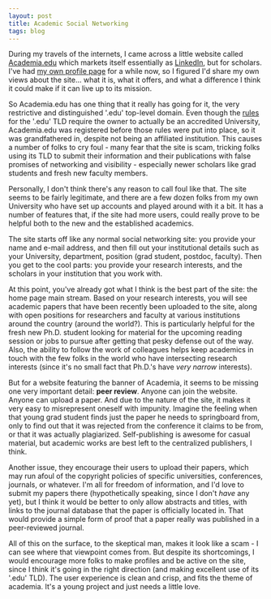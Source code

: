 ```yaml
---
layout: post
title: Academic Social Networking
tags: blog
---
```


During my travels of the internets, I came across a little website called [Academia.edu](http://academia.edu) which markets itself essentially as [LinkedIn](http://linkedin.com), but for scholars. I've had [my own profile page](http://ncsu.academia.edu/BarryPeddycord) for a while now, so I figured I'd share my own views about the site... what it is, what it offers, and what a difference I think it could make if it can live up to its mission.

So Academia.edu has one thing that it really has going for it, the very restrictive and distinguished '.edu' top-level domain. Even though the [rules](https://secure.wikimedia.org/wikipedia/en/wiki/.edu) for the '.edu' TLD require the owner to actually be an accredited University, Academia.edu was registered before those rules were put into place, so it was grandfathered in, despite not being an affiliated institution. This causes a number of folks to cry foul - many fear that the site is scam, tricking folks using its TLD to submit their information and their publications with false promises of networking and visibility - especially newer scholars like grad students and fresh new faculty members.

Personally, I don't think there's any reason to call foul like that. The site seems to be fairly legitimate, and there are a few dozen folks from my own University who have set up accounts and played around with it a bit. It has a number of features that, if the site had more users, could really prove to be helpful both to the new and the established academics.

The site starts off like any normal social networking site: you provide your name and e-mail address, and then fill out your institutional details such as your University, department, position (grad student, postdoc, faculty). Then you get to the cool parts: you provide your research interests, and the scholars in your institution that you work with.

At this point, you've already got what I think is the best part of the site: the home page main stream. Based on your research interests, you will see academic papers that have been recently been uploaded to the site, along with open positions for researchers and faculty at various institutions around the country (around the world?). This is particularly helpful for the fresh new Ph.D. student looking for material for the upcoming reading session or jobs to pursue after getting that pesky defense out of the way. Also, the ability to follow the work of colleagues helps keep academics in touch with the few folks in the world who have intersecting research interests (since it's no small fact that Ph.D.'s have *very narrow* interests).

But for a website featuring the banner of Academia, it seems to be missing one very important detail: **peer review**. Anyone can join the website. Anyone can upload a paper. And due to the nature of the site, it makes it very easy to misrepresent oneself with impunity. Imagine the feeling when that young grad student finds just the paper he needs to springboard from, only to find out that it was rejected from the conference it claims to be from, or that it was actually plagiarized. Self-publishing is awesome for casual material, but academic works are best left to the centralized publishers, I think.

Another issue, they encourage their users to upload their papers, which may run afoul of the copyright policies of specific universities, conferences, journals, or whatever. I'm all for freedom of information, and I'd love to submit my papers there (hypothetically speaking, since I don't *have* any yet), but I think it would be better to only allow abstracts and titles, with links to the journal database that the paper is officially located in. That would provide a simple form of proof that a paper really was published in a peer-reviewed journal.

All of this on the surface, to the skeptical man, makes it look like a scam - I can see where that viewpoint comes from. But despite its shortcomings, I would encourage more folks to make profiles and be active on the site, since I think it's going in the right direction (and making excellent use of its '.edu' TLD). The user experience is clean and crisp, and fits the theme of academia. It's a young project and just needs a little love.
